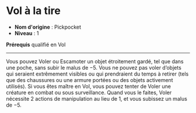 # Vol à la tire

 * **Nom d'origine** : Pickpocket
 * **Niveau** : 1


<p><span id="ctl00_MainContent_DetailedOutput"><strong>Prérequis</strong> qualifié en Vol<br></span></p>
<hr>
<p>Vous pouvez Voler ou Escamoter un objet étroitement gardé, tel que dans une poche, sans subir le malus de −5. Vous ne pouvez pas voler d’objets qui seraient extrêmement visibles ou qui prendraient du temps à retirer (tels que des chaussures ou une armure portées ou des objets activement utilisés). Si vous êtes maître en Vol, vous pouvez tenter de Voler une créature en combat ou sous surveillance. Quand vous le faites, Voler nécessite 2 actions de manipulation au lieu de 1, et vous subissez un malus de −5.&nbsp;</p>